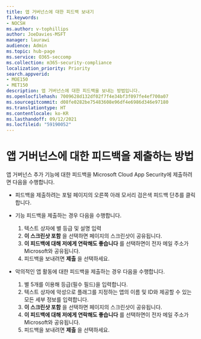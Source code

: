 ```yaml
---
title: 앱 거버넌스에 대한 피드백 보내기
f1.keywords:
- NOCSH
ms.author: v-tophillips
author: JoeDavies-MSFT
manager: laurawi
audience: Admin
ms.topic: hub-page
ms.service: O365-seccomp
ms.collection: m365-security-compliance
localization_priority: Priority
search.appverid:
- MOE150
- MET150
description: 앱 거버넌스에 대한 피드백을 보내는 방법입니다.
ms.openlocfilehash: 7009628d132df02f7f4e34bf3f097fe4ef700a07
ms.sourcegitcommit: d08fe0282be75483608e96df4e6986d346e97180
ms.translationtype: HT
ms.contentlocale: ko-KR
ms.lasthandoff: 09/12/2021
ms.locfileid: "59190052"
---
```

# <a name="how-to-submit-feedback-on-app-governance"></a>앱 거버넌스에 대한 피드백을 제출하는 방법 

앱 거버넌스 추가 기능에 대한 피드백을 Microsoft Cloud App Security에 제출하려면 다음을 수행합니다.

- 피드백을 제출하려는 포털 페이지의 오른쪽 아래 모서리 검은색 피드백 단추를 클릭합니다.

- 기능 피드백을 제출하는 경우 다음을 수행합니다.
  1. 텍스트 상자에 별 등급 및 설명 입력  
  1. **이 스크린샷 포함** 을 선택하면 페이지의 스크린샷이 공유됩니다.  
  1. **이 피드백에 대해 저에게 연락해도 좋습니다** 를 선택하면이 전자 메일 주소가 Microsoft와 공유됩니다.
  1. 피드백을 보내려면 **제출** 을 선택하세요.

- 악의적인 앱 활동에 대한 피드백을 제출하는 경우 다음을 수행합니다.

  1. 별 5개를 이용해 등급(필수 필드)을 입력합니다.
  1. 텍스트 상자에 악성으로 플래그를 지정하는 앱의 이름 및 ID와 제공할 수 있는 모든 세부 정보를 입력합니다.
  1. **이 스크린샷 포함** 을 선택하면 페이지의 스크린샷이 공유됩니다.  
  1. **이 피드백에 대해 저에게 연락해도 좋습니다** 를 선택하면이 전자 메일 주소가 Microsoft와 공유됩니다.
  1. 피드백을 보내려면 **제출** 을 선택하세요.